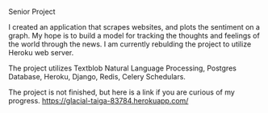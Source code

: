 Senior Project

I created an application that scrapes websites, and plots the sentiment on a graph. My hope is to build a model
for tracking the thoughts and feelings of the world through the news. I am currently rebulding the project to utilize Heroku web server. 

The project utilizes Textblob Natural Language Processing, Postgres Database, Heroku, Django, Redis, Celery Schedulars. 

The project is not finished, but here is a link if you are curious of my progress. https://glacial-taiga-83784.herokuapp.com/

